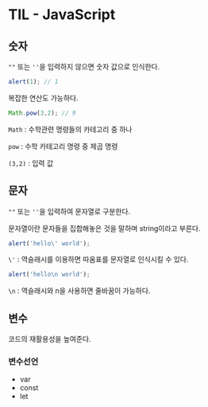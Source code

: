 # TIL - JavaScript



## 숫자

`""` 또는 `''`을 입력하지 않으면 숫자 값으로 인식한다.

```javascript
alert(1); // 1
```



복잡한 연산도 가능하다.

```javascript
Math.pow(3,2); // 9
```

`Math` : 수학관련 명령들의 카테고리 중 하나

`pow` : 수학 카테고리 명령 중 제곱 명령

`(3,2)` : 입력 값

 

## 문자

`""` 또는 `''`을 입력하여 문자열로 구분한다.

문자열이란 문자들을 집합해놓은 것을 말하며 string이라고 부른다.

```javascript
alert('hello\' world');
```

`\'` : 역슬래시를 이용하면 따옴표를 문자열로 인식시킬 수 있다.



```javascript
alert('hello\n world');
```

`\n` : 역슬래시와 n을 사용하면 줄바꿈이 가능하다.



## 변수

코드의 재활용성을 높여준다.



### 변수선언

- var
- const
- let



